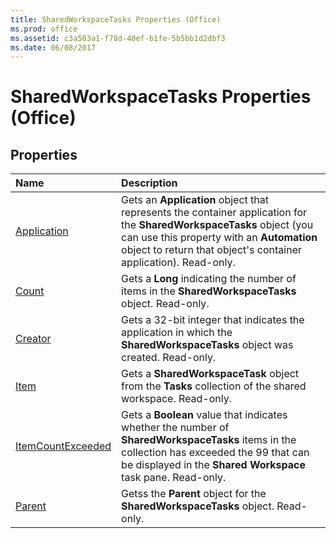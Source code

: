 ```yaml
---
title: SharedWorkspaceTasks Properties (Office)
ms.prod: office
ms.assetid: c3a503a1-f78d-40ef-b1fe-5b5bb1d2dbf3
ms.date: 06/08/2017
---
```



# SharedWorkspaceTasks Properties (Office)

## Properties



|**Name**|**Description**|
|:-----|:-----|
|[Application](sharedworkspacetasks-application-property-office.md)|Gets an  **Application** object that represents the container application for the **SharedWorkspaceTasks** object (you can use this property with an **Automation** object to return that object's container application). Read-only.|
|[Count](sharedworkspacetasks-count-property-office.md)|Gets a  **Long** indicating the number of items in the **SharedWorkspaceTasks** object. Read-only.|
|[Creator](sharedworkspacetasks-creator-property-office.md)|Gets a 32-bit integer that indicates the application in which the  **SharedWorkspaceTasks** object was created. Read-only.|
|[Item](sharedworkspacetasks-item-property-office.md)|Gets a  **SharedWorkspaceTask** object from the **Tasks** collection of the shared workspace. Read-only.|
|[ItemCountExceeded](sharedworkspacetasks-itemcountexceeded-property-office.md)|Gets a  **Boolean** value that indicates whether the number of **SharedWorkspaceTasks** items in the collection has exceeded the 99 that can be displayed in the **Shared Workspace** task pane. Read-only.|
|[Parent](sharedworkspacetasks-parent-property-office.md)|Getss the  **Parent** object for the **SharedWorkspaceTasks** object. Read-only.|

